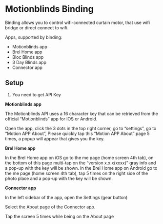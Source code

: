 # Motionblinds Binding

Binding allows you to control wifi-connected curtain motor, that use 
wifi bridge or direct connect to wifi.

Apps, supported by binding:

- Motionblinds app
- Brel Home app 
- Bloc Blinds app 
- 3 Day Blinds app
- Connector app


## Setup

1. You need to get API Key

**Motionblinds app**

The Motionblinds API uses a 16 character key that can be retrieved from the official “Motionblinds” app for IOS or Android.

Open the app, click the 3 dots in the top right corner, go to “settings”, go to “Motion APP About”, Please quickly tap this “Motion APP About” page 5 times, a popup will appear that gives you the key.

**Brel Home app**

In the Brel Home app on iOS go to the me page (home screen 4th tab), on the bottom of this page multi-tap on the “version x.x.x(xxxx)” gray info and a pop-up with the key will be shown. In the Brel Home app on Android go to the me page (home screen 4th tab), 
tap 5 times on the right side of the photo place and a pop-up with the key will be shown.

**Connector app**

In the left sidebar of the app, open the Settings (gear button)

Select the About page of the Connector app.

Tap the screen 5 times while being on the About page
